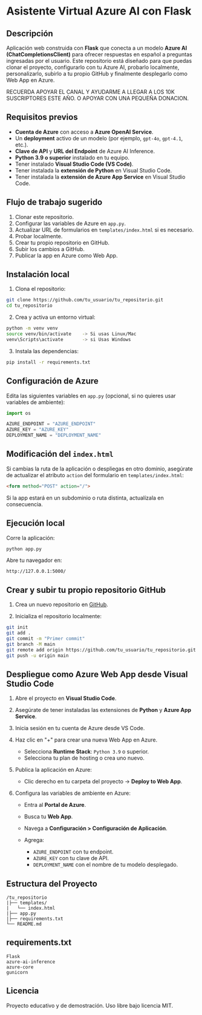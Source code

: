 # Asistente Virtual Azure AI con Flask

## Descripción

Aplicación web construida con **Flask** que conecta a un modelo **Azure AI (ChatCompletionsClient)** para ofrecer respuestas en español a preguntas ingresadas por el usuario. Este repositorio está diseñado para que puedas clonar el proyecto, configurarlo con tu Azure AI, probarlo localmente, personalizarlo, subirlo a tu propio GitHub y finalmente desplegarlo como Web App en Azure.

RECUERDA APOYAR EL CANAL Y AYUDARME A LLEGAR A LOS 10K SUSCRIPTORES ESTE AÑO.
O APOYAR CON UNA PEQUEÑA DONACION.

## Requisitos previos

* **Cuenta de Azure** con acceso a **Azure OpenAI Service**.
* Un **deployment** activo de un modelo (por ejemplo, `gpt-4o`, `gpt-4.1`, etc.).
* **Clave de API** y **URL del Endpoint** de Azure AI Inference.
* **Python 3.9 o superior** instalado en tu equipo.
* Tener instalado **Visual Studio Code (VS Code)**.
* Tener instalada la **extensión de Python** en Visual Studio Code.
* Tener instalada la **extensión de Azure App Service** en Visual Studio Code.

## Flujo de trabajo sugerido

1. Clonar este repositorio.
2. Configurar las variables de Azure en `app.py`.
3. Actualizar URL de formularios en `templates/index.html` si es necesario.
4. Probar localmente.
5. Crear tu propio repositorio en GitHub.
6. Subir los cambios a GitHub.
7. Publicar la app en Azure como Web App.

## Instalación local

1. Clona el repositorio:

```bash
git clone https://github.com/tu_usuario/tu_repositorio.git
cd tu_repositorio
```

2. Crea y activa un entorno virtual:

```bash
python -m venv venv
source venv/bin/activate    -> Si usas Linux/Mac
venv\Scripts\activate       -> si Usas Windows
```

3. Instala las dependencias:

```bash
pip install -r requirements.txt
```

## Configuración de Azure

Edita las siguientes variables en `app.py` (opcional, si no quieres usar variables de ambiente):

```python
import os

AZURE_ENDPOINT = "AZURE_ENDPOINT"
AZURE_KEY = "AZURE_KEY"
DEPLOYMENT_NAME = "DEPLOYMENT_NAME"
```

## Modificación del `index.html`

Si cambias la ruta de la aplicación o despliegas en otro dominio, asegúrate de actualizar el atributo `action` del formulario en `templates/index.html`:

```html
<form method="POST" action="/">
```

Si la app estará en un subdominio o ruta distinta, actualízala en consecuencia.

## Ejecución local

Corre la aplicación:

```bash
python app.py
```

Abre tu navegador en:

```
http://127.0.0.1:5000/
```

## Crear y subir tu propio repositorio GitHub

1. Crea un nuevo repositorio en [GitHub](https://github.com/new).

2. Inicializa el repositorio localmente:

```bash
git init
git add .
git commit -m "Primer commit"
git branch -M main
git remote add origin https://github.com/tu_usuario/tu_repositorio.git
git push -u origin main
```

## Despliegue como Azure Web App desde Visual Studio Code

1. Abre el proyecto en **Visual Studio Code**.
2. Asegúrate de tener instaladas las extensiones de **Python** y **Azure App Service**.
3. Inicia sesión en tu cuenta de Azure desde VS Code.
4. Haz clic en "+" para crear una nueva Web App en Azure.

   * Selecciona **Runtime Stack**: `Python 3.9` o superior.
   * Selecciona tu plan de hosting o crea uno nuevo.
5. Publica la aplicación en Azure:

   * Clic derecho en tu carpeta del proyecto -> **Deploy to Web App**.
6. Configura las variables de ambiente en Azure:

   * Entra al **Portal de Azure**.
   * Busca tu **Web App**.
   * Navega a **Configuración > Configuración de Aplicación**.
   * Agrega:

     * `AZURE_ENDPOINT` con tu endpoint.
     * `AZURE_KEY` con tu clave de API.
     * `DEPLOYMENT_NAME` con el nombre de tu modelo desplegado.

## Estructura del Proyecto

```
/tu_repositorio
|├── templates/
|   └── index.html
|├── app.py
|├── requirements.txt
└── README.md
```

## requirements.txt

```
Flask
azure-ai-inference
azure-core
gunicorn
```

## Licencia

Proyecto educativo y de demostración. Uso libre bajo licencia MIT.